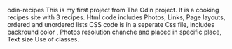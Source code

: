 odin-recipes
This is my first project from The Odin project.
It is a cooking recipes site with 3 recipes.
Html code includes Photos, Links, Page layouts, ordered and unordered lists 
CSS code is in a seperate Css file, includes backround color , Photos resolution chanche and placed in specific place, Text size.Use of classes.